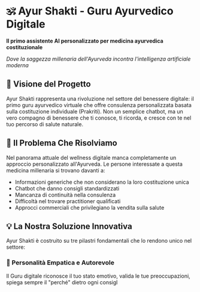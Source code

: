 # 🕉️ Ayur Shakti - Guru Ayurvedico Digitale

**Il primo assistente AI personalizzato per medicina ayurvedica costituzionale**

*Dove la saggezza millenaria dell'Ayurveda incontra l'intelligenza artificiale moderna*

## 🌟 Visione del Progetto

Ayur Shakti rappresenta una rivoluzione nel settore del benessere digitale: il primo guru ayurvedico virtuale che offre consulenza personalizzata basata sulla costituzione individuale (Prakriti). Non un semplice chatbot, ma un vero compagno di benessere che ti conosce, ti ricorda, e cresce con te nel tuo percorso di salute naturale.

## 🎯 Il Problema Che Risolviamo

Nel panorama attuale del wellness digitale manca completamente un approccio personalizzato all'Ayurveda. Le persone interessate a questa medicina millenaria si trovano davanti a:

- Informazioni generiche che non considerano la loro costituzione unica
- Chatbot che danno consigli standardizzati
- Mancanza di continuità nella consulenza
- Difficoltà nel trovare practitioner qualificati
- Approcci commerciali che privilegiano la vendita sulla salute

## 💡 La Nostra Soluzione Innovativa

Ayur Shakti è costruito su tre pilastri fondamentali che lo rendono unico nel settore:

### 🤝 Personalità Empatica e Autorevole
Il Guru digitale riconosce il tuo stato emotivo, valida le tue preoccupazioni, spiega sempre il "perché" dietro ogni consigl
